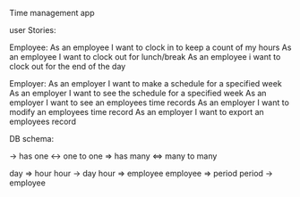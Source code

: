 Time management app

user Stories:

Employee:
As an employee I want to clock in to keep a count of my hours
As an employee I want to clock out for lunch/break
As an employee i want to clock out for the end of the day

Employer:
As an employer I want to make a schedule for a specified week
As an employer I want to see the schedule for a specified week
As an employer I want to see an employees time records
As an employer I want to modify an employees time record
As an employer I want to export an employees record


DB schema:

->  has one
<-> one to one
=>  has many
<=> many to many


day => hour
hour -> day
hour => employee
employee => period
period -> employee